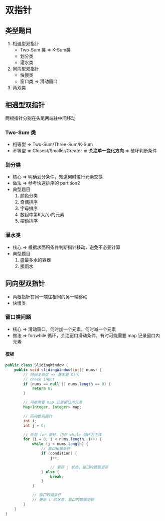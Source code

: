 # 双指针

## 类型题目

1. 相遇型双指针
    - Two-Sum 类 => K-Sum类
    - 划分类
    - 灌水类
2. 同向型双指针
    - 快慢类
    - 窗口类 => 滑动窗口
3. 两双类

## 相遇型双指针

两根指针分别在头尾两端往中间移动

### Two-Sum 类

- 相等型 => Two-Sum/Three-Sum/K-Sum
- 不等型 => Closest/Smaller/Greater => **关注单一变化方向** => 破坏判断条件

### 划分类

- 核心 => 明确划分条件，知道何时进行元素交换
- 做法 => 参考快速排序的 partition2
- 典型题目
    1. 颜色分类
    2. 奇偶排序
    3. 字母排序
    4. 数组中第K大/小的元素
    5. 摆动排序

### 灌水类

- 核心 => 根据求面积条件判断指针移动，避免不必要计算
- 典型题目
    1. 盛最多水的容器
    2. 接雨水

## 同向型双指针

- 两根指针在同一端往相同的另一端移动
- 快慢类

### 窗口类问题

- 核心 => 滑动窗口，何时加一个元素，何时减一个元素
- 做法 => for/while 循环，关注窗口滑动条件，有时可能需要 map 记录窗口内元素

#### 模板

```java
public class SlidingWindow {
    public void slidingWindow(int[] nums) {
        // 时间复杂度 => 基本是 O(n)
        // check input
        if (nums == null || nums.length == 0) {
            return 0;
        }

        // 可能需要 map 记录窗口内元素
        Map<Integer, Integer> map;

        // 同向性双指针
        int i;
        int j = 0;

        // 外层 for 循环，内存 while 循环为主体
        for (i = 0; i < nums.length; i++) {
            while (j < nums.length) {
                // 窗口拓展条件
                if (condition) {
                    j++;

                    // 更新 j 状态，窗口内数据更新
                } else {
                    break;
                }
            }

            // 窗口收缩条件
            // 更新 i 的状态，窗口内数据更新
        }
    }
}
```
